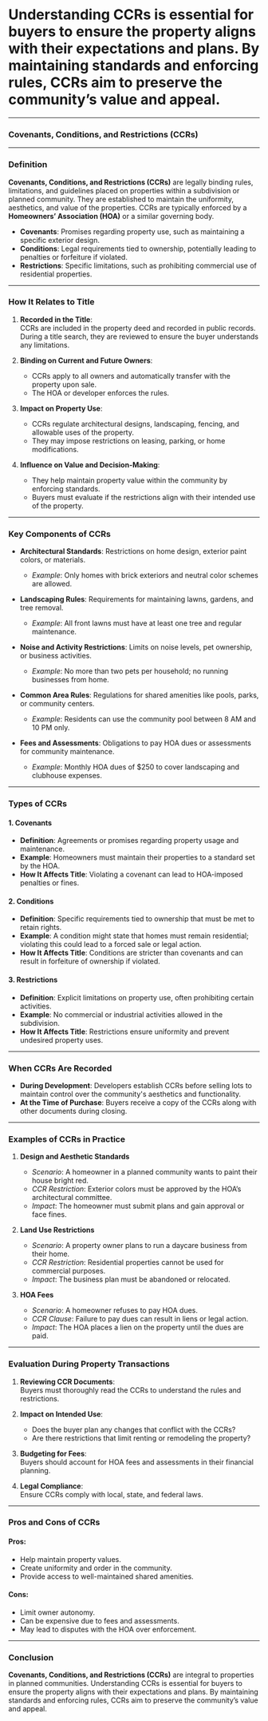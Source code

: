 # Understanding CCRs is essential for buyers to ensure the property aligns with their expectations and plans. By maintaining standards and enforcing rules, CCRs aim to preserve the community’s value and appeal.
---

### **Covenants, Conditions, and Restrictions (CCRs)**
---

### **Definition**  
**Covenants, Conditions, and Restrictions (CCRs)** are legally binding rules, limitations, and guidelines placed on properties within a subdivision or planned community. They are established to maintain the uniformity, aesthetics, and value of the properties. CCRs are typically enforced by a **Homeowners’ Association (HOA)** or a similar governing body.  

- **Covenants**: Promises regarding property use, such as maintaining a specific exterior design.  
- **Conditions**: Legal requirements tied to ownership, potentially leading to penalties or forfeiture if violated.  
- **Restrictions**: Specific limitations, such as prohibiting commercial use of residential properties.  

---

### **How It Relates to Title**  
1. **Recorded in the Title**:  
   CCRs are included in the property deed and recorded in public records. During a title search, they are reviewed to ensure the buyer understands any limitations.  

2. **Binding on Current and Future Owners**:  
   - CCRs apply to all owners and automatically transfer with the property upon sale.  
   - The HOA or developer enforces the rules.  

3. **Impact on Property Use**:  
   - CCRs regulate architectural designs, landscaping, fencing, and allowable uses of the property.  
   - They may impose restrictions on leasing, parking, or home modifications.  

4. **Influence on Value and Decision-Making**:  
   - They help maintain property value within the community by enforcing standards.  
   - Buyers must evaluate if the restrictions align with their intended use of the property.

---

### **Key Components of CCRs**  
- **Architectural Standards**: Restrictions on home design, exterior paint colors, or materials.  
  - *Example*: Only homes with brick exteriors and neutral color schemes are allowed.  

- **Landscaping Rules**: Requirements for maintaining lawns, gardens, and tree removal.  
  - *Example*: All front lawns must have at least one tree and regular maintenance.  

- **Noise and Activity Restrictions**: Limits on noise levels, pet ownership, or business activities.  
  - *Example*: No more than two pets per household; no running businesses from home.  

- **Common Area Rules**: Regulations for shared amenities like pools, parks, or community centers.  
  - *Example*: Residents can use the community pool between 8 AM and 10 PM only.  

- **Fees and Assessments**: Obligations to pay HOA dues or assessments for community maintenance.  
  - *Example*: Monthly HOA dues of $250 to cover landscaping and clubhouse expenses.

---

### **Types of CCRs**

#### **1. Covenants**  
- **Definition**: Agreements or promises regarding property usage and maintenance.  
- **Example**: Homeowners must maintain their properties to a standard set by the HOA.  
- **How It Affects Title**: Violating a covenant can lead to HOA-imposed penalties or fines.  

#### **2. Conditions**  
- **Definition**: Specific requirements tied to ownership that must be met to retain rights.  
- **Example**: A condition might state that homes must remain residential; violating this could lead to a forced sale or legal action.  
- **How It Affects Title**: Conditions are stricter than covenants and can result in forfeiture of ownership if violated.  

#### **3. Restrictions**  
- **Definition**: Explicit limitations on property use, often prohibiting certain activities.  
- **Example**: No commercial or industrial activities allowed in the subdivision.  
- **How It Affects Title**: Restrictions ensure uniformity and prevent undesired property uses.

---

### **When CCRs Are Recorded**  
- **During Development**: Developers establish CCRs before selling lots to maintain control over the community's aesthetics and functionality.  
- **At the Time of Purchase**: Buyers receive a copy of the CCRs along with other documents during closing.  

---

### **Examples of CCRs in Practice**

1. **Design and Aesthetic Standards**  
   - *Scenario*: A homeowner in a planned community wants to paint their house bright red.  
   - *CCR Restriction*: Exterior colors must be approved by the HOA’s architectural committee.  
   - *Impact*: The homeowner must submit plans and gain approval or face fines.

2. **Land Use Restrictions**  
   - *Scenario*: A property owner plans to run a daycare business from their home.  
   - *CCR Restriction*: Residential properties cannot be used for commercial purposes.  
   - *Impact*: The business plan must be abandoned or relocated.  

3. **HOA Fees**  
   - *Scenario*: A homeowner refuses to pay HOA dues.  
   - *CCR Clause*: Failure to pay dues can result in liens or legal action.  
   - *Impact*: The HOA places a lien on the property until the dues are paid.  

---

### **Evaluation During Property Transactions**  
1. **Reviewing CCR Documents**:  
   Buyers must thoroughly read the CCRs to understand the rules and restrictions.  

2. **Impact on Intended Use**:  
   - Does the buyer plan any changes that conflict with the CCRs?  
   - Are there restrictions that limit renting or remodeling the property?  

3. **Budgeting for Fees**:  
   Buyers should account for HOA fees and assessments in their financial planning.  

4. **Legal Compliance**:  
   Ensure CCRs comply with local, state, and federal laws.  

---

### **Pros and Cons of CCRs**

#### **Pros**:  
- Help maintain property values.  
- Create uniformity and order in the community.  
- Provide access to well-maintained shared amenities.  

#### **Cons**:  
- Limit owner autonomy.  
- Can be expensive due to fees and assessments.  
- May lead to disputes with the HOA over enforcement.  

---

### **Conclusion**  
**Covenants, Conditions, and Restrictions (CCRs)** are integral to properties in planned communities. Understanding CCRs is essential for buyers to ensure the property aligns with their expectations and plans. By maintaining standards and enforcing rules, CCRs aim to preserve the community’s value and appeal.
